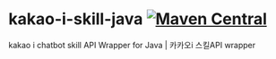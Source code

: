 # kakao-i-skill-java [![Maven Central](https://img.shields.io/maven-central/v/com.github.roharon/kakao-i-skill.svg?label=Maven%20Central)](https://search.maven.org/search?q=g:%22com.github.roharon%22%20AND%20a:%22kakao-i-skill%22)

kakao i chatbot skill API Wrapper for Java | 카카오i 스킬API wrapper
